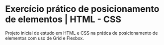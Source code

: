 # Exercício prático de posicionamento de elementos | HTML - CSS

Projeto inicial de estudo em HTML e CSS na prática de posicionamento de elementos com uso de Grid e Flexbox.

